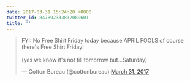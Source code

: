 ```yaml
---
date: 2017-03-31 15:24:20 +0000
twitter_id: 847892333832089601
title: ''
---
```


<blockquote class="twitter-tweet"><p lang="en" dir="ltr">FYI: No Free Shirt Friday today because APRIL FOOLS of course there&#39;s Free Shirt Friday!<br><br>(yes we know it&#39;s not till tomorrow but…Saturday)</p>&mdash; Cotton Bureau (@cottonbureau) <a href="https://twitter.com/cottonbureau/status/847886756796039168?ref_src=twsrc%5Etfw">March 31, 2017</a></blockquote>
<script async src="https://platform.twitter.com/widgets.js" charset="utf-8"></script>

